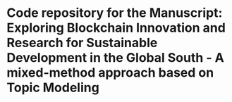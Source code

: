 # Code repository for the Manuscript: Exploring Blockchain Innovation and Research for Sustainable Development in the Global South - A mixed-method approach based on Topic Modeling
